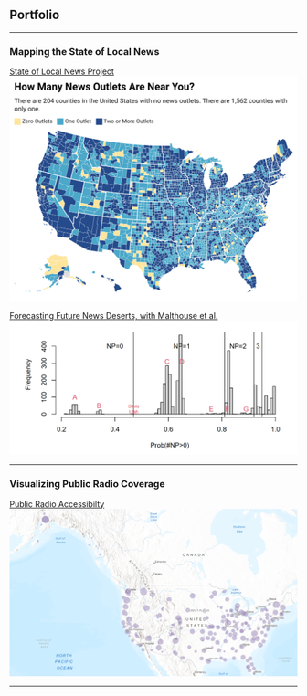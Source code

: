 ## Portfolio

---

### Mapping the State of Local News 

[State of Local News Project](https://localnewsinitiative.northwestern.edu/projects/state-of-local-news/2023/)
<img src="images/MIp4L-how-many-news-outlets-are-near-you-.png"/>


[Forecasting Future News Deserts, with Malthouse et al.](https://localnewsinitiative.northwestern.edu/assets/forecasting_future_news_deserts_malthouse_et_al.pdf)
<img src="images/histogram.PNG"/>

---

### Visualizing Public Radio Coverage

[Public Radio Accessibilty](https://arcg.is/zXmyz1)
<img src="images/radiogis.PNG"/>

---
